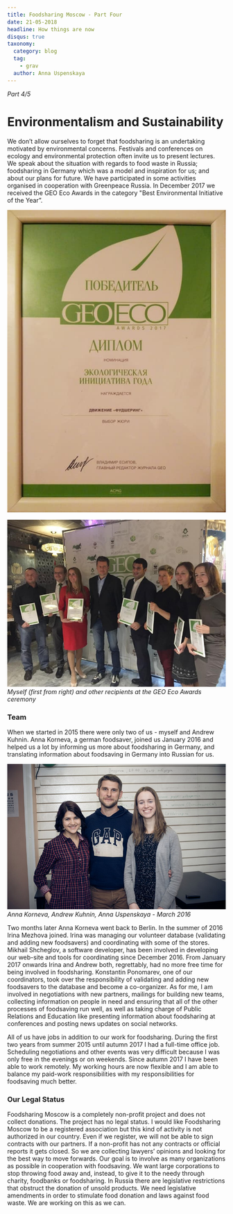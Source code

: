 ```yaml
---
title: Foodsharing Moscow - Part Four
date: 21-05-2018
headline: How things are now
disqus: true
taxonomy:
  category: blog
  tag:
    - grav
  author: Anna Uspenskaya
---
```

*Part 4/5*

# Environmentalism and Sustainability

We don’t allow ourselves to forget that foodsharing is an undertaking motivated by environmental concerns. Festivals and conferences on ecology and environmental protection often invite us to present lectures. We speak about the situation with regards to food waste in Russia; foodsharing in Germany which was a model and inspiration for us; and about our plans for future. We have participated in some activities organised in cooperation with Greenpeace Russia. In December 2017 we received the GEO Eco Awards in the category "Best Environmental Initiative of the Year”.

![](geo1.jpg)

![](geo2.jpg) *Myself (first from right) and other recipients at the GEO Eco Awards ceremony*

### Team

When we started in 2015 there were only two of us - myself and Andrew Kuhnin. Anna Korneva, a german foodsaver, joined us January 2016 and helped us a lot by informing us more about foodsharing in Germany, and translating information about foodsaving in Germany into Russian for us.

![](team.jpg) *Anna Korneva, Andrew Kuhnin, Anna Uspenskaya - March 2016*

Two months later Anna Korneva went back to Berlin. In the summer of 2016 Irina Mezhova joined. Irina was managing our volunteer database (validating and adding new foodsavers) and coordinating with some of the stores. Mikhail Shcheglov, a software developer, has been involved in developing our web-site and tools for coordinating since December 2016. From January 2017 onwards Irina and Andrew both, regrettably, had no more free time for being involved in foodsharing. Konstantin Ponomarev, one of our coordinators, took over the responsibility of validating and adding new foodsavers to the database and become a co-organizer. As for me, I am involved in negotiations with new partners, mailings for building new teams, collecting information on people in need and ensuring that all of the other processes of foodsaving run well, as well as taking charge of Public Relations and Education like presenting information about foodsharing at conferences and posting news updates on social networks.

All of us have jobs in addition to our work for foodsharing. During the first two years from summer 2015 until autumn 2017 I had a full-time office job. Scheduling negotiations and other events was very difficult because I was only free in the evenings or on weekends. Since autumn 2017 I have been able to work remotely. My working hours are now flexible and I am able to balance my paid-work responsibilities with my responsibilities for foodsaving much better.

### Our Legal Status

Foodsharing Moscow is a completely non-profit project and does not collect donations. The project has no legal status. I would like Foodsharing Moscow to be a registered association but this kind of activity is not authorized in our country. Even if we register, we will not be able to sign contracts with our partners. If a non-profit has not any contracts or official reports it gets closed. So we are collecting lawyers’ opinions and looking for the best way to move forwards. Our goal is to involve as many organizations as possible in cooperation with foodsaving. We want large corporations to stop throwing food away and, instead, to give it to the needy through charity, foodbanks or foodsharing. In Russia there are legislative restrictions that obstruct the donation of unsold products. We need legislative amendments in order to stimulate food donation and laws against food waste. We are working on this as we can.